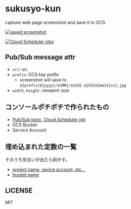 # sukusyo-kun

capture web page screenshot and save it to GCS.

[![saved screenshot](https://i.gyazo.com/18bf8b17e1ffffd0d56b17bfc3bcbc0c.jpg)](https://gyazo.com/18bf8b17e1ffffd0d56b17bfc3bcbc0c)

[![Cloud Scheduler jobs](https://i.gyazo.com/b4413d146127968232ea6e8e9691105d.png)](https://gyazo.com/b4413d146127968232ea6e8e9691105d)

## Pub/Sub message attr
- `uri`: uri
- `prefix`: GCS key prefix
  - screenshot will save to `${prefix}${yyyy}/${MM}/${dd}-${hh}${mm}${ss}.jpg`
- `width`, `height`: viewport size

## コンソールポチポチで作られたもの

- [Pub/Sub topic, Cloud Scheduler job](https://cloud.google.com/scheduler/docs/tut-pub-sub)
- GCS Bucket
- Service Account

## 埋め込まれた定数の一覧
そのうち気合いが出たら剥がす。

- [project name, sevice account, etc...](https://github.com/nna774/sukusyo-kun/blob/5630be3636ebee4a8a2e684a797dd7da0b9f9fa5/package.json#L8-L9)
- [bucket name](https://github.com/nna774/sukusyo-kun/blob/5630be3636ebee4a8a2e684a797dd7da0b9f9fa5/index.ts#L6)

## LICENSE

MIT
